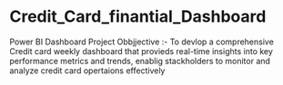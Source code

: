 # Credit_Card_finantial_Dashboard
Power BI Dashboard
Project Obbjjective :- To devlop a comprehensive Credit card weekly dashboard that provieds real-time insights into key performance metrics and trends,
                      enablig stackholders to monitor and analyze credit card opertaions effectively
